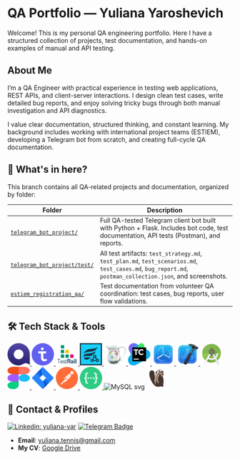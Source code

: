 # QA Portfolio — Yuliana Yaroshevich

Welcome! This is my personal QA engineering portfolio. Here I have a structured collection of projects, test documentation, and hands-on examples of manual and API testing.


## About Me

I’m a QA Engineer with practical experience in testing web applications, REST APIs, and client-server interactions. I design clean test cases, write detailed bug reports, and enjoy solving tricky bugs through both manual investigation and API diagnostics.  

I value clear documentation, structured thinking, and constant learning. My background includes working with international project teams (ESTIEM), developing a Telegram bot from scratch, and creating full-cycle QA documentation.


## 📁 What's in here?

This branch contains all QA-related projects and documentation, organized by folder:

| Folder | Description |
|--------|-------------|
| [`telegram_bot_project/`](./telegram_bot_project/) | Full QA-tested Telegram client bot built with Python + Flask. Includes bot code, test documentation, API tests (Postman), and reports. |
| [`telegram_bot_project/test/`](./telegram_bot_project/tests/) | All test artifacts: `test_strategy.md`, `test_plan.md`, `test_scenarios.md`, `test_cases.md`, `bug_report.md`, `postman_collection.json`, and screenshots. ||
| [`estiem_registration_qa/`](./estiem_registration_qa) | Test documentation from volunteer QA coordination: test cases, bug reports, user flow validations. |


## 🛠️ Tech Stack & Tools

<p align="left">
<a href="https://qase.io/">
<img src="https://github.com/qajenna/qajenna/blob/main/icons/Qase.io.png" alt="Qase.io" width="50" height="50" />
</a>
<a href="https://testit.software/">
<img src="https://github.com/qajenna/qajenna/blob/main/icons/TestIT.png" alt="TestIT" width="50" height="50" />
</a>
<a href="https://www.gurock.com/testrail">
<img src="https://github.com/qajenna/qajenna/blob/main/icons/TestRail.png" alt="TestRail" width="50" height="50" />
</a>
<a href="https://marketplace.atlassian.com/apps/1014681/zephyr-squad-test-management-for-jira?tab=overview&hosting=cloud">
<img src="https://github.com/qajenna/qajenna/blob/main/icons/Zephyr.png" alt="Zephyr" width="50" height="50" />
</a>
<a href="https://www.charlesproxy.com/">
<img src="https://github.com/qajenna/qajenna/blob/main/icons/Charles.png" alt="Charles" width="50" height="50" />
</a>
<a href="https://www.jetbrains.com/teamcity/">
<img src="https://github.com/qajenna/qajenna/blob/main/icons/TeamCity.png" alt="Teamcity" width="50" height="50" />
</a>
<a href="https://developer.apple.com/testflight/">
<img src="https://github.com/qajenna/qajenna/blob/main/icons/Testflight.png" alt="Testflight" width="50" height="50" />
</a> 
<a href="https://developer.apple.com/xcode/">
<img src="https://github.com/qajenna/qajenna/blob/main/icons/Xcode.png" alt="Xcode" width="50" height="50" />
</a> 
<a href="https://developer.android.com/studio">
<img src="https://github.com/qajenna/qajenna/blob/main/icons/Android%20Studio.png" alt="Android Studio" width="50" height="50" />
</a>
<a href="https://figma.com">
<img src="https://github.com/qajenna/qajenna/blob/main/icons/Figma.svg" alt="Figma" width="50" height="50" /> 
</a>
<a href="https://www.atlassian.com/software/jira">
<img src="https://github.com/qajenna/qajenna/blob/main/icons/Jira.png" alt="Jira" width="50" height="50" />
</a>
<a href="https://www.postman.com/">
<img src="https://github.com/qajenna/qajenna/blob/main/icons/Postman.png" alt="Postman" width="50" height="50" />
</a>
<a href="https://swagger.io/">
<img src="https://github.com/qajenna/qajenna/blob/main/icons/swagger.png" alt="Swagger" width="50" height="50" />
</a>
<img width="50" height="50" alt="MySQL svg" src="https://github.com/user-attachments/assets/0a452171-7065-45ee-a9c0-c9bc99deef05" />
<a href="https://dbeaver.io/">
<img src="https://github.com/qajenna/qajenna/blob/main/icons/DBeaver.png" alt="DBeaver" width="50" height="50" />
</a>
</p>


## 🔗 Contact & Profiles

[![Linkedin: yuliana-yar](https://img.shields.io/badge/-LinkedIn-0e76a8?style=flat-square&logo=Linkedin&logoColor=white)](https://linkedin.com/in/yuliana-yar)
[![Telegram Badge](https://img.shields.io/badge/-Telegram-0088cc?style=flat-square&logo=Telegram&logoColor=white)](https://t.me/Jitwoof)
- **Email**: yuliana.tennis@gmail.com
- **My CV**: [Google Drive](https://drive.google.com/file/d/1K0zKX7iAbzXXSBtLwYAR2IbIKxnKyvmq/view?usp=sharing)





